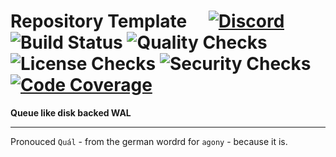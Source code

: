 # Repository Template&emsp; [![Discord]][discord-invite] ![Build Status] ![Quality Checks] ![License Checks] ![Security Checks] [![Code Coverage]][codecov.io]

[build status]: https://github.com/tremor-rs/qwal/workflows/Tests/badge.svg
[quality checks]: https://github.com/tremor-rs/qwal/workflows/Checks/badge.svg
[license checks]: https://github.com/tremor-rs/qwal/workflows/License%20audit/badge.svg
[security checks]: https://github.com/tremor-rs/qwal/workflows/Security%20audit/badge.svg
[code coverage]: https://codecov.io/gh/tremor-rs/qwal/branch/main/graph/badge.svg
[codecov.io]: https://codecov.io/gh/tremor-rs/qwal
[discord]: https://img.shields.io/discord/752801695066488843.svg?label=&logo=discord&logoColor=ffffff&color=7389D8&labelColor=6A7EC2
[discord-invite]: https://bit.ly/tremor-discord

**Queue like disk backed WAL**

---

Pronouced `Quál` - from the german wordrd for `agony` - because it is.

